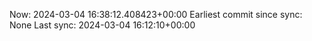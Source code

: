 Now: 2024-03-04 16:38:12.408423+00:00 Earliest commit since sync: None Last sync: 2024-03-04 16:12:10+00:00
